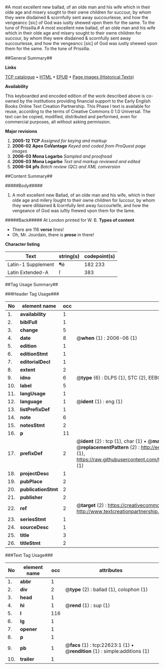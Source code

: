 #A most excellent new ballad, of an olde man and his wife which in their olde age and misery sought to their owne children for succour, by whom they were disdained & scornfully sent away succourlesse, and how the vengeancc [sic] of God was iustly shewed vpon them for the same. To the tune of Prissilla.#
A most excellent new ballad, of an olde man and his wife which in their olde age and misery sought to their owne children for succour, by whom they were disdained & scornfully sent away succourlesse, and how the vengeancc [sic] of God was iustly shewed vpon them for the same. To the tune of Prissilla.

##General Summary##

**Links**

[TCP catalogue](http://www.ota.ox.ac.uk/tcp/)  • 
[HTML](http://tei.it.ox.ac.uk/tcp/Texts-HTML/free/A03/A03164.html)  • 
[EPUB](http://tei.it.ox.ac.uk/tcp/Texts-EPUB/free/A03/A03164.epub) • 
[Page images (Historical Texts)](https://data.historicaltexts.jisc.ac.uk/view?pubId=eebo-99856967e&pageId=eebo-99856967e-22623-1)

**Availability**

This keyboarded and encoded edition of the
	       work described above is co-owned by the institutions
	       providing financial support to the Early English Books
	       Online Text Creation Partnership. This Phase I text is
	       available for reuse, according to the terms of Creative
	       Commons 0 1.0 Universal. The text can be copied,
	       modified, distributed and performed, even for
	       commercial purposes, all without asking permission.

**Major revisions**

1. __2005-12__ __TCP__ *Assigned for keying and markup*
1. __2006-02__ __Apex CoVantage__ *Keyed and coded from ProQuest page images*
1. __2006-03__ __Mona Logarbo__ *Sampled and proofread*
1. __2006-03__ __Mona Logarbo__ *Text and markup reviewed and edited*
1. __2006-04__ __pfs__ *Batch review (QC) and XML conversion*

##Content Summary##

#####Body#####

1. A moſt excellent new Ballad, of an olde man and his wife, which in their olde age and miſery ſought to their owne children for ſuccour, by whom they were diſdained & ſcornfully ſent away ſuccourleſſe, and how the vengeance of God was iuſtly ſhewed vpon them for the ſame.

#####Back#####
At London printed for W. B.
**Types of content**

  * There are 116 **verse** lines!
  * Oh, Mr. Jourdain, there is **prose** in there!

**Character listing**


|Text|string(s)|codepoint(s)|
|---|---|---|
|Latin-1 Supplement|¶é|182 233|
|Latin Extended-A|ſ|383|

##Tag Usage Summary##

###Header Tag Usage###

|No|element name|occ|attributes|
|---|---|---|---|
|1.|__availability__|1||
|2.|__biblFull__|1||
|3.|__change__|5||
|4.|__date__|8| @__when__ (1) : 2006-06 (1)|
|5.|__edition__|1||
|6.|__editionStmt__|1||
|7.|__editorialDecl__|1||
|8.|__extent__|2||
|9.|__idno__|6| @__type__ (6) : DLPS (1), STC (2), EEBO-CITATION (1), PROQUEST (1), VID (1)|
|10.|__label__|5||
|11.|__langUsage__|1||
|12.|__language__|1| @__ident__ (1) : eng (1)|
|13.|__listPrefixDef__|1||
|14.|__note__|6||
|15.|__notesStmt__|2||
|16.|__p__|11||
|17.|__prefixDef__|2| @__ident__ (2) : tcp (1), char (1)  •  @__matchPattern__ (2) : ([0-9\-]+):([0-9IVX]+) (1), (.+) (1)  •  @__replacementPattern__ (2) : http://eebo.chadwyck.com/downloadtiff?vid=$1&page=$2 (1), https://raw.githubusercontent.com/textcreationpartnership/Texts/master/tcpchars.xml#$1 (1)|
|18.|__projectDesc__|1||
|19.|__pubPlace__|2||
|20.|__publicationStmt__|2||
|21.|__publisher__|2||
|22.|__ref__|2| @__target__ (2) : https://creativecommons.org/publicdomain/zero/1.0/ (1), http://www.textcreationpartnership.org/docs/. (1)|
|23.|__seriesStmt__|1||
|24.|__sourceDesc__|1||
|25.|__title__|3||
|26.|__titleStmt__|2||


###Text Tag Usage###

|No|element name|occ|attributes|
|---|---|---|---|
|1.|__abbr__|1||
|2.|__div__|2| @__type__ (2) : ballad (1), colophon (1)|
|3.|__head__|1||
|4.|__hi__|1| @__rend__ (1) : sup (1)|
|5.|__l__|116||
|6.|__lg__|1||
|7.|__opener__|1||
|8.|__p__|1||
|9.|__pb__|1| @__facs__ (1) : tcp:22623:1 (1)  •  @__rendition__ (1) : simple:additions (1)|
|10.|__trailer__|1||
